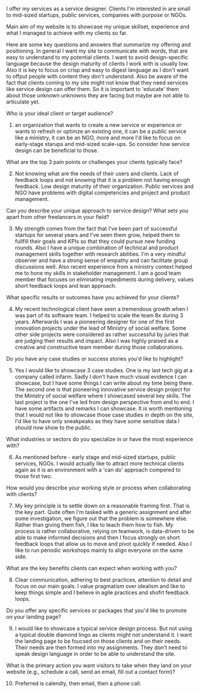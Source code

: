 I offer my services as a service designer. Clients I'm interested in are small to mid-sized startups, public services, companies with purpose or NGOs.

Main aim of my website is to showcase my unique skillset, experience and what I managed to achieve with my clients so far.

Here are some key questions and answers that summarize my offering and positioning. In general I want my site to communicate with words, that are easy to understand to my potential clients. I want to avoid design-specific language because the design maturity of clients I work with is usually low. Also it is key to focus on crisp and easy to digest language as I don't want to offput people with content they don't understand. Also be aware of the fact that clients coming to my site might not know that they need services like service design can offer them. So it is important to 'educate' them about those unknown unknowns they are facing but maybe are not able to articulate yet.

Who is your ideal client or target audience?

1. an organization that wants to create a new service or experience or wants to refresh or optimze an existing one, it can be a public service like a ministry, it can be an NGO, more and more I'd like to focus on early-stage starups and mid-sized scale-ups. So consider how service design can be beneficial to those.

What are the top 3 pain points or challenges your clients typically face?

2. Not knowing what are the needs of their users and clients. Lack of feedback loops and not knowing that it is a problem not having enough feedback. Low design maturity of their organization. Public services and NGO have problems with digital competencies and project and product management.

Can you describe your unique approach to service design? What sets you apart from other freelancers in your field?

3. My strength comes from the fact that I've been part of successful startups for several years and I've seen them grow, helped them to fullfill their goals and KPIs so that they could pursue new funding rounds. Also I have a unique combination of technical and product management skills together with research abilities. I'm a very mindful observer and have a strong sense of empathy and can facilitate group discussions well. Also recent experience from a ministry context helped me to hone my skills in stakeholder management. I am a good team member that focuses on eliminating impediments during delivery, values short feedback loops and lean approach.

What specific results or outcomes have you achieved for your clients?

4. My recent technological client have seen a tremendous growth when I was part of its software team. I helped to scale the team 8x during 3 years. Afterwards I was a pioneering designer for one of the first innovation projects under the lead of Ministry of social welfare. Some other side projects were considered as rather successful by juries that are judging their results and impact. Also I was highly praised as a creative and constructive team member during those collaborations.

Do you have any case studies or success stories you'd like to highlight?

5. Yes I would like to showcase 3 case studies. One is my last tech gig at a company called infarm. Sadly I don't have much visual evidence I can showcase, but I have some things I can write about my time being there. The second one is that pioneering innovative service design project for the Ministry of social welfare where I showcased several key skills. The last project is the one I've led from design perspective from end to end. I have some artifacts and remarks I can showcase. It is worth mentioning that I would not like to showcase those case studies in depth on the site, I'd like to have only sneakpeaks as they have some sensitive data I should now show to the public.

What industries or sectors do you specialize in or have the most experience with?

6. As mentioned before - early stage and mid-sized startups, public services, NGOs. I would actually like to attract more technical clients again as it is an environment with a 'can do' approach compered to those first two.

How would you describe your working style or process when collaborating with clients?

7. My key principle is to settle down on a reasonable framing first. That is the key part. Quite often I'm tasked with a generic assignment and after some investigation, we figure out that the problem is somewhere else. Rather than giving them fish, I like to teach them how to fish. My process is rather collaborative, relying on teamwork, is data-driven to be able to make informed decisions and then I focus strongly on short feedback loops that allow us to move and pivot quickly if needed. Also I like to run periodic workshops mainly to align everyone on the same side.

What are the key benefits clients can expect when working with you?

8. Clear communication, adhering to best practices, attention to detail and focus on our main goals. I value pragmatism over idealism and like to keep things simple and I believe in agile practices and shofrt feedback loops.

Do you offer any specific services or packages that you'd like to promote on your landing page?

9. I would like to showcase a typical service design process. But not using a typical double diamond lingo as clients might not understand it. I want the landing page to be foucsed on those clients and on their needs. Their needs are then formed into my assignments. They don't need to speak design language in order to be able to understand the site.

What is the primary action you want visitors to take when they land on your website (e.g., schedule a call, send an email, fill out a contact form)?

10. Preferred is calendly, then email, then a phone call.

